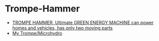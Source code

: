 # Trompe-Hammer
- [TROMPE HAMMER, Ultimate GREEN ENERGY MACHINE can power homes and vehicles, has only two moving parts](https://youtu.be/9kImupEUZ0U)
- [My Trompe/Microhydro](https://youtu.be/gy4jhhneY8k)
